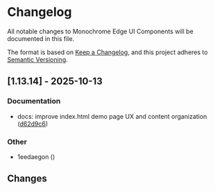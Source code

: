 # Changelog

All notable changes to Monochrome Edge UI Components will be documented in this file.

The format is based on [Keep a Changelog](https://keepachangelog.com/en/1.0.0/),
and this project adheres to [Semantic Versioning](https://semver.org/spec/v2.0.0.html).

## [1.13.14] - 2025-10-13

### Documentation

- docs: improve index.html demo page UX and content organization ([d62d9c6](../../commit/d62d9c6947dbb9a7841050cb23647c68215e9578))

### Other

- 1eedaegon ([](../../commit/))

## Changes

